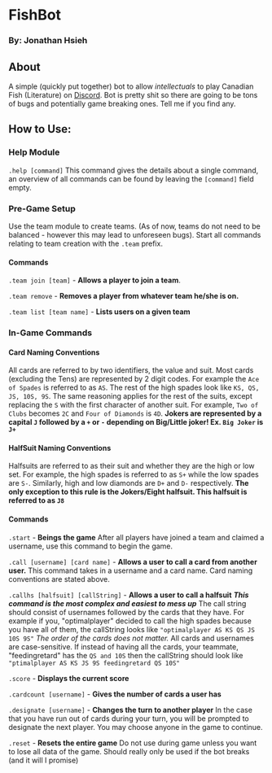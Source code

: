 # FishBot
### By: Jonathan Hsieh

## About
A simple (quickly put together) bot to allow *intellectuals* to play Canadian Fish (Literature) on [Discord](https://discordapp.com/).  Bot is pretty shit so there are going to be tons of bugs and potentially game breaking ones. Tell me if you find any.

## How to Use:
### Help Module
`.help [command]` This command gives the details about a single command, an overview of all commands can be found by leaving the `[command]` field empty.

### Pre-Game Setup
Use the team module to create teams. (As of now, teams do not need to be balanced - however this may lead to unforeseen bugs). Start all commands relating to team creation with the `.team` prefix.

#### Commands
`.team join [team]` - **Allows a player to join a team**.

`.team remove` - **Removes a player from whatever team he/she is on.**

`.team list [team name]` - **Lists users on a given team**

### In-Game Commands

#### Card Naming Conventions
All cards are referred to by two identifiers, the value and suit. Most cards (excluding the Tens) are represented by 2 digit codes. For example the `Ace of Spades` is referred to as `AS`. The rest of the high spades look like `KS, QS, JS, 10S, 9S`. The same reasoning applies for the rest of the suits, except replacing the  `S` with the first character of another suit. For example, `Two of Clubs` becomes `2C` and `Four of Diamonds` is `4D`. **Jokers are represented by a capital `J` followed by a `+` or `-` depending on Big/Little joker! Ex. `Big Joker` is `J+`**

#### HalfSuit Naming Conventions
Halfsuits are referred to as their suit and whether they are the high or low set. For example, the high spades is referred to as `S+` while the low spades are `S-`. Similarly, high and low diamonds are `D+` and `D-` respectively. **The only exception to this rule is the Jokers/Eight halfsuit. This halfsuit is referred to as `J8`**

#### Commands
`.start` - **Beings the game** After all players have joined a team and claimed a username, use this command to begin the game.

`.call [username] [card name]` - **Allows a user to call a card from another user.** This command takes in a username and a card name. Card naming conventions are stated above.

`.callhs [halfsuit] [callString]` - **Allows a user to call a halfsuit** **_This command is the most complex and easiest to mess up_** The call string should consist of usernames followed by the cards that they have. For example if you, "optimalplayer" decided to call the high spades because you have all of them, the callString looks like `"optimalplayer AS KS QS JS 10S 9S"` *The order of the cards does not matter.* All cards and usernames are case-sensitive. If instead of having all the cards, your teammate, "feedingretard" has the `QS and 10S` then the callString should look like `"ptimalplayer AS KS JS 9S feedingretard QS 10S"`

`.score` - **Displays the current score**

`.cardcount [username]` - **Gives the number of cards a user has**

`.designate [username]` - **Changes the turn to another player** In the case that you have run out of cards during your turn, you will be prompted to designate the next player. You may choose anyone in the game to continue.

`.reset` - **Resets the entire game** Do not use during game unless you want to lose all data of the game. Should really only be used if the bot breaks (and it will I promise)
